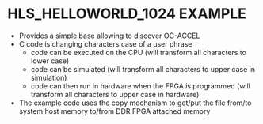 # HLS_HELLOWORLD_1024 EXAMPLE

* Provides a simple base allowing to discover OC-ACCEL
* C code is changing characters case of a user phrase
  * code can be executed on the CPU (will transform all characters to lower case)
  * code can be simulated (will transform all characters to upper case in simulation)
  * code can then run in hardware when the FPGA is programmed (will transform all characters to upper case in hardware)
* The example code uses the copy mechanism to get/put the file from/to system host memory to/from DDR FPGA attached memory

